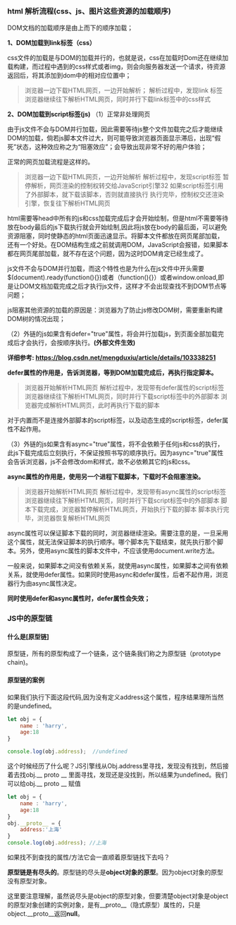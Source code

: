 ### html 解析流程(css、js、图片这些资源的加载顺序)

DOM文档的加载顺序是由上而下的顺序加载；

**1、DOM加载到link标签（css）**

css文件的加载是与DOM的加载并行的，也就是说，css在加载时Dom还在继续加载构建，而过程中遇到的css样式或者img，则会向服务器发送一个请求，待资源返回后，将其添加到dom中的相对应位置中；

> 浏览器一边下载HTML网页，一边开始解析；
> 解析过程中，发现link 标签
> 浏览器继续往下解析HTML网页，同时并行下载link标签中的css样式

**2、DOM加载到script标签(js)**
（1）正常非处理网页

由于js文件不会与DOM并行加载，因此需要等待js整个文件加载完之后才能继续DOM的加载，倘若js脚本文件过大，则可能导致浏览器页面显示滞后，出现“假死”状态，这种效应称之为“阻塞效应”；会导致出现非常不好的用户体验；

正常的网页加载流程是这样的。

> 浏览器一边下载HTML网页，一边开始解析
> 解析过程中，发现script标签
> 暂停解析，网页渲染的控制权转交给JavaScript引擎32
> 如果script标签引用了外部脚本，就下载该脚本，否则就直接执行
> 执行完毕，控制权交还渲染引擎，恢复往下解析HTML网页

html需要等head中所有的js和css加载完成后才会开始绘制，但是html不需要等待放在body最后的js下载执行就会开始绘制,因此将js放在body的最后面，可以避免资源阻塞，同时使静态的html页面迅速显示。将脚本文件都放在网页尾部加载，还有一个好处。在DOM结构生成之前就调用DOM，JavaScript会报错，如果脚本都在网页尾部加载，就不存在这个问题，因为这时DOM肯定已经生成了。

js文件不会与DOM并行加载，而这个特性也是为什么在js文件中开头需要$(document).ready(function(){})或者（function(){}）或者window.onload,即是让DOM文档加载完成之后才执行js文件，这样才不会出现查找不到DOM节点等问题；

js阻塞其他资源的加载的原因是：浏览器为了防止js修改DOM树，需要重新构建DOM树的情况出现；

（2）外链的js如果含有defer="true"属性，将会并行加载js，到页面全部加载完成后才会执行，会按顺序执行。**(外部文件生效)**

**详细参考:        https://blog.csdn.net/mengduxiu/article/details/103338251**

**defer属性的作用是，告诉浏览器，等到DOM加载完成后，再执行指定脚本。**

> 浏览器开始解析HTML网页
> 解析过程中，发现带有defer属性的script标签
> 浏览器继续往下解析HTML网页，同时并行下载script标签中的外部脚本 浏览器完成解析HTML网页，此时再执行下载的脚本

对于内置而不是连接外部脚本的script标签，以及动态生成的script标签，defer属性不起作用。

（3）外链的js如果含有async="true"属性，将不会依赖于任何js和css的执行，此js下载完成后立刻执行，不保证按照书写的顺序执行。因为async="true"属性会告诉浏览器，js不会修改dom和样式，故不必依赖其它的js和css。

**async属性的作用是，使用另一个进程下载脚本，下载时不会阻塞渲染。**

>浏览器开始解析HTML网页
>解析过程中，发现带有async属性的script标签
>浏览器继续往下解析HTML网页，同时并行下载script标签中的外部脚本 脚本下载完成，浏览器暂停解析HTML网页，开始执行下载的脚本
>脚本执行完毕，浏览器恢复解析HTML网页



async属性可以保证脚本下载的同时，浏览器继续渲染。需要注意的是，一旦采用这个属性，就无法保证脚本的执行顺序。哪个脚本先下载结束，就先执行那个脚本。另外，使用async属性的脚本文件中，不应该使用document.write方法。

一般来说，如果脚本之间没有依赖关系，就使用async属性，如果脚本之间有依赖关系，就使用defer属性。如果同时使用async和defer属性，后者不起作用，浏览器行为由async属性决定。

**同时使用defer和async属性时，defer属性会失效；**

 <h3 id="proto">JS中的原型链</h3>

#### 什么是[原型链]

原型链，所有的原型构成了一个链条，这个链条我们称之为原型链（prototype chain)。

#### 原型链的案例

如果我们执行下面这段代码,因为没有定义address这个属性，程序结果理所当然的是undefined。

```js
let obj = {
    name : 'harry',
    age:18
}

console.log(obj.address);  //undefined

```

这个时候经历了什么呢？JS引擎线从Obj.address里寻找，发现没有找到，然后接着去找obj.__ proto __ 里面寻找，发现还是没找到，所以结果为undefined。我们可以给obj.__ proto __ 赋值

```js
let obj = {
    name : 'harry',
    age:18
}
obj.__proto__ = {
    address:'上海'
}
console.log(obj.address); //上海

```

如果找不到查找的属性/方法它会一直顺着原型链找下去吗？

**原型链是有尽头的**。原型链的尽头是**object对象的原型**。因为object对象的原型没有原型对象。

这里要注意理解，虽然说尽头是object的原型对象，但要清楚object对象是object的原型对象创建的实例对象，是有__proto__（隐式原型）属性的，只是object.__proto__返回**null**。
